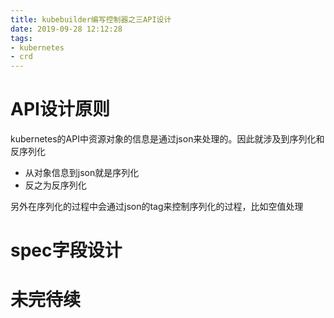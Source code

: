 ```yaml
---
title: kubebuilder编写控制器之三API设计
date: 2019-09-28 12:12:28
tags:
- kubernetes
- crd
---
```


# API设计原则

kubernetes的API中资源对象的信息是通过json来处理的。因此就涉及到序列化和反序列化

- 从对象信息到json就是序列化
- 反之为反序列化

另外在序列化的过程中会通过json的tag来控制序列化的过程，比如空值处理

<!--more-->

# spec字段设计

# 未完待续








